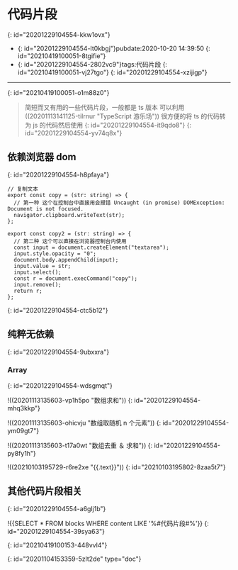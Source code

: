 # 代码片段
{: id="20201229104554-kkw1ovx"}

- {: id="20201229104554-lt0kbgj"}pubdate:2020-10-20 14:39:50
  {: id="20210419100051-8tgifie"}
- {: id="20201229104554-2802vc9"}tags:代码片段
  {: id="20210419100051-vj27tgo"}
{: id="20201229104554-xzijigp"}

---
{: id="20210419100051-o1m88z0"}

> 简短而又有用的一些代码片段，一般都是 ts 版本 可以利用((20201113141125-tilrnur "TypeScript 游乐场")) 很方便的将 ts 的代码转为 js 的代码然后使用
> {: id="20201229104554-it9qdo8"}
{: id="20201229104554-yv74q8x"}

## 依赖浏览器 dom
{: id="20201229104554-h8pfaya"}

```typescript{.g-code_snippet file-name=copy.ts}
// 复制文本
export const copy = (str: string) => {
  // 第一种 这个在控制台中直接用会报错 Uncaught (in promise) DOMException: Document is not focused.
  navigator.clipboard.writeText(str);
};

export const copy2 = (str: string) => {
  // 第二种 这个可以直接在浏览器控制台内使用
  const input = document.createElement("textarea");
  input.style.opacity = "0";
  document.body.appendChild(input);
  input.value = str;
  input.select();
  const r = document.execCommand("copy");
  input.remove();
  return r;
};
```
{: id="20201229104554-ctc5b12"}

## 纯粹无依赖
{: id="20201229104554-9ubxxra"}

### Array
{: id="20201229104554-wdsgmqt"}

!((20201113135603-vp1h5po "数组求和"))
{: id="20201229104554-mhq3kkp"}

!((20201113135603-ohicvju "数组取随机 n 个元素"))
{: id="20201229104554-ym09gt7"}

!((20201113135603-t17a0wt "数组去重 ＆ 求和"))
{: id="20201229104554-py8fy1h"}

!((20210103195729-r6re2xe "{{.text}}"))
{: id="20210103195802-8zaa5t7"}

## 其他代码片段相关
{: id="20201229104554-a6glj1b"}

!{{SELECT * FROM blocks WHERE content LIKE '%#代码片段#%'}}
{: id="20201229104554-39sya63"}

{: id="20210419100153-448vvl4"}


{: id="20201104153359-5zlt2de" type="doc"}

